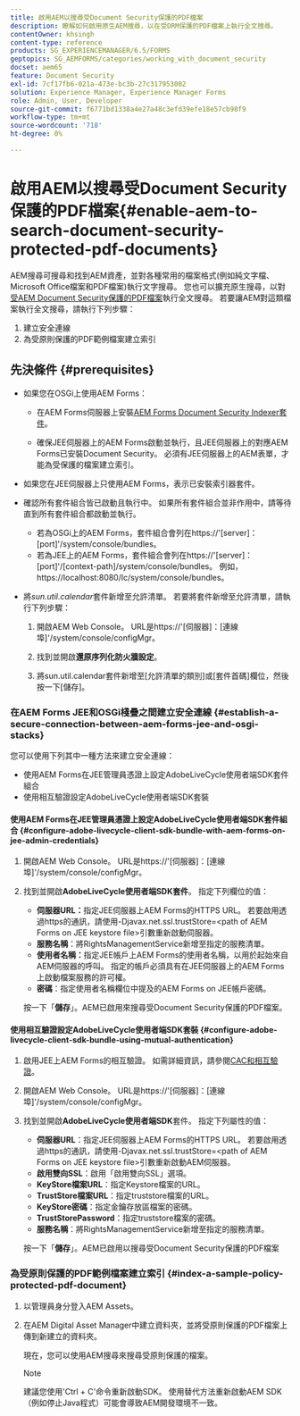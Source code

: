 ```yaml
---
title: 啟用AEM以搜尋受Document Security保護的PDF檔案
description: 瞭解如何啟用原生AEM搜尋，以在受DRM保護的PDF檔案上執行全文搜尋。
contentOwner: khsingh
content-type: reference
products: SG_EXPERIENCEMANAGER/6.5/FORMS
geptopics: SG_AEMFORMS/categories/working_with_document_security
docset: aem65
feature: Document Security
exl-id: 7cf17fb6-021a-473e-bc3b-27c317953002
solution: Experience Manager, Experience Manager Forms
role: Admin, User, Developer
source-git-commit: f6771bd1338a4e27a48c3efd39efe18e57cb98f9
workflow-type: tm+mt
source-wordcount: '718'
ht-degree: 0%

---
```


# 啟用AEM以搜尋受Document Security保護的PDF檔案{#enable-aem-to-search-document-security-protected-pdf-documents}

AEM搜尋可搜尋和找到AEM資產，並對各種常用的檔案格式(例如純文字檔、Microsoft Office檔案和PDF檔案)執行文字搜尋。 您也可以擴充原生搜尋，以對[受AEM Document Security保護的PDF檔案](../../forms/using/admin-help/document-security.md)執行全文搜尋。 若要讓AEM對這類檔案執行全文搜尋，請執行下列步驟：

1. 建立安全連線
1. 為受原則保護的PDF範例檔案建立索引

## 先決條件 {#prerequisites}

* 如果您在OSGi上使用AEM Forms：

   * 在AEM Forms伺服器上安裝[AEM Forms Document Security Indexer套件](https://helpx.adobe.com/tw/aem-forms/kb/aem-forms-releases.html)。

   * 確保JEE伺服器上的AEM Forms啟動並執行，且JEE伺服器上的對應AEM Forms已安裝Document Security。 必須有JEE伺服器上的AEM表單，才能為受保護的檔案建立索引。

* 如果您在JEE伺服器上只使用AEM Forms，表示已安裝索引器套件。
* 確認所有套件組合皆已啟動且執行中。 如果所有套件組合並非作用中，請等待直到所有套件組合都啟動並執行。

   * 若為OSGi上的AEM Forms，套件組合會列在https://&#39;[server]：[port]&#39;/system/console/bundles。
   * 若為JEE上的AEM Forms，套件組合會列在https://&#39;[server]：[port]&#39;/[context-path]/system/console/bundles。 例如， https://localhost:8080/lc/system/console/bundles。

* 將&#x200B;*sun.util.calendar*&#x200B;套件新增至允許清單。 若要將套件新增至允許清單，請執行下列步驟：

   1. 開啟AEM Web Console。 URL是https://&#39;[伺服器]：[連線埠]&#39;/system/console/configMgr。
   1. 找到並開啟&#x200B;**還原序列化防火牆設定**。

   1. 將sun.util.calendar套件新增至[允許清單的類別]或[套件首碼]欄位，然後按一下[儲存]。**&#x200B;**

### 在AEM Forms JEE和OSGi棧疊之間建立安全連線 {#establish-a-secure-connection-between-aem-forms-jee-and-osgi-stacks}

您可以使用下列其中一種方法來建立安全連線：

* 使用AEM Forms在JEE管理員憑證上設定AdobeLiveCycle使用者端SDK套件組合
* 使用相互驗證設定AdobeLiveCycle使用者端SDK套裝

#### 使用AEM Forms在JEE管理員憑證上設定AdobeLiveCycle使用者端SDK套件組合 {#configure-adobe-livecycle-client-sdk-bundle-with-aem-forms-on-jee-admin-credentials}

1. 開啟AEM Web Console。 URL是https://&#39;[伺服器]：[連線埠]&#39;/system/console/configMgr。
1. 找到並開啟&#x200B;**AdobeLiveCycle使用者端SDK套件**。 指定下列欄位的值：

   * **伺服器URL：**&#x200B;指定JEE伺服器上AEM Forms的HTTPS URL。 若要啟用透過https的通訊，請使用-Djavax.net.ssl.trustStore=&lt;path of AEM Forms on JEE keystore file>引數重新啟動伺服器。
   * **服務名稱**：將RightsManagementService新增至指定的服務清單。
   * **使用者名稱：**&#x200B;指定JEE帳戶上AEM Forms的使用者名稱，以用於起始來自AEM伺服器的呼叫。 指定的帳戶必須具有在JEE伺服器上的AEM Forms上啟動檔案服務的許可權。
   * **密碼**：指定使用者名稱欄位中提及的AEM Forms on JEE帳戶密碼。

   按一下「**儲存**」。AEM已啟用來搜尋受Document Security保護的PDF檔案。

#### 使用相互驗證設定AdobeLiveCycle使用者端SDK套裝 {#configure-adobe-livecycle-client-sdk-bundle-using-mutual-authentication}

1. 啟用JEE上AEM Forms的相互驗證。 如需詳細資訊，請參閱[CAC和相互驗證](https://helpx.adobe.com/livecycle/kb/cac-mutual-authentication.html)。
1. 開啟AEM Web Console。 URL是https://&#39;[伺服器]：[連線埠]&#39;/system/console/configMgr。
1. 找到並開啟&#x200B;**AdobeLiveCycle使用者端SDK**&#x200B;套件。 指定下列屬性的值：

   * **伺服器URL**：指定JEE伺服器上AEM Forms的HTTPS URL。 若要啟用透過https的通訊，請使用-Djavax.net.ssl.trustStore=&lt;path of AEM Forms on JEE keystore file>引數重新啟動AEM伺服器。
   * **啟用雙向SSL**：啟用「啟用雙向SSL」選項。
   * **KeyStore檔案URL**：指定Keystore檔案的URL。
   * **TrustStore檔案URL**：指定truststore檔案的URL。
   * **KeyStore密碼**：指定金鑰存放區檔案的密碼。
   * **TrustStorePassword**：指定truststore檔案的密碼。
   * **服務名稱**：將RightsManagementService新增至指定的服務清單。

   按一下「**儲存**」。AEM已啟用以搜尋受Document Security保護的PDF檔案

### 為受原則保護的PDF範例檔案建立索引 {#index-a-sample-policy-protected-pdf-document}

1. 以管理員身分登入AEM Assets。
1. 在AEM Digital Asset Manager中建立資料夾，並將受原則保護的PDF檔案上傳到新建立的資料夾。

   現在，您可以使用AEM搜尋來搜尋受原則保護的檔案。

   >[!NOTE]
   >
   > 建議您使用&#39;Ctrl + C&#39;命令重新啟動SDK。 使用替代方法重新啟動AEM SDK （例如停止Java程式）可能會導致AEM開發環境不一致。
